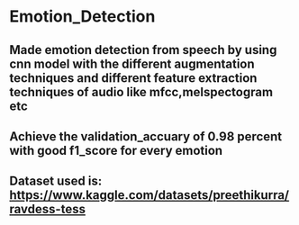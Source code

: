 # Emotion_Detection
## Made emotion detection from speech by using cnn model with the different augmentation techniques and different feature extraction techniques of audio like mfcc,melspectogram etc 
## Achieve the validation_accuary of 0.98 percent with good f1_score for every emotion
## Dataset used is: https://www.kaggle.com/datasets/preethikurra/ravdess-tess

